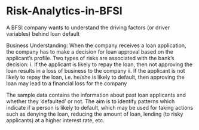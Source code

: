 # Risk-Analytics-in-BFSI
A BFSI company wants to understand the driving factors (or driver variables) behind loan default

Business Understanding:
When the company receives a loan application, the company has to make a decision for loan approval based on the applicant’s profile. Two types of risks are associated with the bank’s decision:
  i. If the applicant is likely to repay the loan, then not approving the loan results in a loss of business to the company
  ii. If the applicant is not likely to repay the loan, i.e. he/she is likely to default, then approving the loan may lead to a financial loss for the company
 
The sample data contains the information about past loan applicants and whether they ‘defaulted’ or not. The aim is to identify patterns which indicate if a person is likely to default, which may be used for taking actions such as denying the loan, reducing the amount of loan, lending (to risky applicants) at a higher interest rate, etc.
